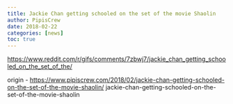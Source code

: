 ```yaml
---
title: Jackie Chan getting schooled on the set of the movie Shaolin
author: PipisCrew
date: 2018-02-22
categories: [news]
toc: true
---
```


https://www.reddit.com/r/gifs/comments/7zbwj7/jackie_chan_getting_schooled_on_the_set_of_the/

origin - https://www.pipiscrew.com/2018/02/jackie-chan-getting-schooled-on-the-set-of-the-movie-shaolin/ jackie-chan-getting-schooled-on-the-set-of-the-movie-shaolin